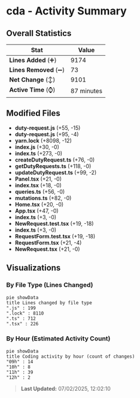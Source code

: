 # cda - Activity Summary 

## Overall Statistics

| Stat                   | Value                                                             |
| ---------------------- | ----------------------------------------------------------------- |
| **Lines Added** (➕)   | 9174                                          |
| **Lines Removed** (➖) | 73                                        |
| **Net Change** (↕)    | 9101                |
| **Active Time** (⌚)   | 87 minutes |


## Modified Files
- **duty-request.js** (+55, -15)
- **duty-request.js** (+95, -4)
- **yarn.lock** (+8098, -12)
- **index.js** (+30, -0)
- **index.ts** (+273, -0)
- **createDutyRequest.ts** (+76, -0)
- **getDutyRequests.ts** (+118, -0)
- **updateDutyRequest.ts** (+99, -2)
- **Panel.tsx** (+21, -0)
- **index.tsx** (+18, -0)
- **queries.ts** (+56, -0)
- **mutations.ts** (+82, -0)
- **Home.tsx** (+20, -0)
- **App.tsx** (+47, -0)
- **index.ts** (+3, -0)
- **NewRequest.test.tsx** (+19, -18)
- **index.ts** (+3, -0)
- **RequestForm.test.tsx** (+19, -18)
- **RequestForm.tsx** (+21, -4)
- **NewRequest.tsx** (+21, -0)

## Visualizations

### By File Type (Lines Changed)

```mermaid
pie showData
title Lines changed by file type
".js" : 199
".lock" : 8110
".ts" : 712
".tsx" : 226
```

### By Hour (Estimated Activity Count)

```mermaid
pie showData
title Coding activity by hour (count of changes)
"09h" : 14
"10h" : 8
"11h" : 39
"12h" : 2
```


> **Last Updated:** 07/02/2025, 12:02:10